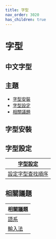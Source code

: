 ```yaml
---
title: 字型
nav_order: 3020
has_children: true
---
```



# 字型


## 中文字型


## 主題

* [字型安裝](#字型安裝)
* [字型設定](#字型設定)
* [相關議題](#相關議題)




## 字型安裝




## 字型設定

| [字型設定](https://samwhelp.github.io/note-about-ultramarine-lxqt/read/subject/font/config.html) |
| --- |
| [設定字型查找順序](https://samwhelp.github.io/note-about-ultramarine-lxqt/read/subject/font/config/font-match-order.html) |




## 相關議題

| 相關議題 |
| --- |
| [語系](https://samwhelp.github.io/note-about-ultramarine-lxqt/read/subject/locale.html) |
| [輸入法](https://samwhelp.github.io/note-about-ultramarine-lxqt/read/subject/input-method.html) |
